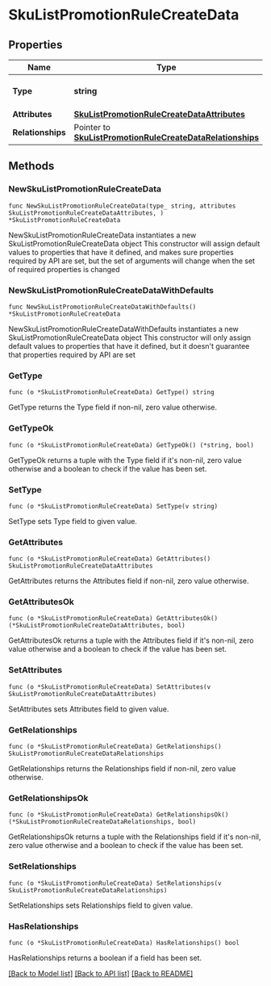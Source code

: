# SkuListPromotionRuleCreateData

## Properties

Name | Type | Description | Notes
------------ | ------------- | ------------- | -------------
**Type** | **string** | The resource&#39;s type | 
**Attributes** | [**SkuListPromotionRuleCreateDataAttributes**](SkuListPromotionRuleCreateDataAttributes.md) |  | 
**Relationships** | Pointer to [**SkuListPromotionRuleCreateDataRelationships**](SkuListPromotionRuleCreateDataRelationships.md) |  | [optional] 

## Methods

### NewSkuListPromotionRuleCreateData

`func NewSkuListPromotionRuleCreateData(type_ string, attributes SkuListPromotionRuleCreateDataAttributes, ) *SkuListPromotionRuleCreateData`

NewSkuListPromotionRuleCreateData instantiates a new SkuListPromotionRuleCreateData object
This constructor will assign default values to properties that have it defined,
and makes sure properties required by API are set, but the set of arguments
will change when the set of required properties is changed

### NewSkuListPromotionRuleCreateDataWithDefaults

`func NewSkuListPromotionRuleCreateDataWithDefaults() *SkuListPromotionRuleCreateData`

NewSkuListPromotionRuleCreateDataWithDefaults instantiates a new SkuListPromotionRuleCreateData object
This constructor will only assign default values to properties that have it defined,
but it doesn't guarantee that properties required by API are set

### GetType

`func (o *SkuListPromotionRuleCreateData) GetType() string`

GetType returns the Type field if non-nil, zero value otherwise.

### GetTypeOk

`func (o *SkuListPromotionRuleCreateData) GetTypeOk() (*string, bool)`

GetTypeOk returns a tuple with the Type field if it's non-nil, zero value otherwise
and a boolean to check if the value has been set.

### SetType

`func (o *SkuListPromotionRuleCreateData) SetType(v string)`

SetType sets Type field to given value.


### GetAttributes

`func (o *SkuListPromotionRuleCreateData) GetAttributes() SkuListPromotionRuleCreateDataAttributes`

GetAttributes returns the Attributes field if non-nil, zero value otherwise.

### GetAttributesOk

`func (o *SkuListPromotionRuleCreateData) GetAttributesOk() (*SkuListPromotionRuleCreateDataAttributes, bool)`

GetAttributesOk returns a tuple with the Attributes field if it's non-nil, zero value otherwise
and a boolean to check if the value has been set.

### SetAttributes

`func (o *SkuListPromotionRuleCreateData) SetAttributes(v SkuListPromotionRuleCreateDataAttributes)`

SetAttributes sets Attributes field to given value.


### GetRelationships

`func (o *SkuListPromotionRuleCreateData) GetRelationships() SkuListPromotionRuleCreateDataRelationships`

GetRelationships returns the Relationships field if non-nil, zero value otherwise.

### GetRelationshipsOk

`func (o *SkuListPromotionRuleCreateData) GetRelationshipsOk() (*SkuListPromotionRuleCreateDataRelationships, bool)`

GetRelationshipsOk returns a tuple with the Relationships field if it's non-nil, zero value otherwise
and a boolean to check if the value has been set.

### SetRelationships

`func (o *SkuListPromotionRuleCreateData) SetRelationships(v SkuListPromotionRuleCreateDataRelationships)`

SetRelationships sets Relationships field to given value.

### HasRelationships

`func (o *SkuListPromotionRuleCreateData) HasRelationships() bool`

HasRelationships returns a boolean if a field has been set.


[[Back to Model list]](../README.md#documentation-for-models) [[Back to API list]](../README.md#documentation-for-api-endpoints) [[Back to README]](../README.md)


